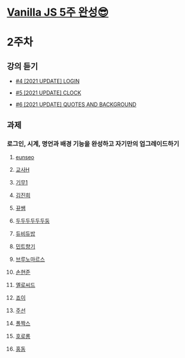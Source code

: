 # [Vanilla JS 5주 완성😎](<https://teacher-kiwi.github.io/study-together/(2023.01.)vanilla-js/>)

# 2주차

## 강의 듣기

- <a href="https://nomadcoders.co/javascript-for-beginners/lectures/2899" target="_blank">#4 [2021 UPDATE] LOGIN</a>

- <a href="https://nomadcoders.co/javascript-for-beginners/lectures/2907" target="_blank">#5 [2021 UPDATE] CLOCK</a>

- <a href="https://nomadcoders.co/javascript-for-beginners/lectures/2911" target="_blank">#6 [2021 UPDATE] QUOTES AND BACKGROUND</a>

## 과제

### 로그인, 시계, 명언과 배경 기능을 완성하고 자기만의 업그레이드하기

1. <a href="https://teacher-kiwi.github.io/study-together/(2023.01.)vanilla-js/week2/eunseo/" target="_blank">eunseo</a>

2. <a href="https://teacher-kiwi.github.io/study-together/(2023.01.)vanilla-js/week2/교사H/" target="_blank">교사H</a>

3. <a href="https://teacher-kiwi.github.io/study-together/(2023.01.)vanilla-js/week2/기무1/" target="_blank">기무1</a>

4. <a href="https://teacher-kiwi.github.io/study-together/(2023.01.)vanilla-js/week2/김진희/" target="_blank">김진희</a>

5. <a href="https://teacher-kiwi.github.io/study-together/(2023.01.)vanilla-js/week2/뀨쌤/" target="_blank">뀨쌤</a>

6. <a href="https://teacher-kiwi.github.io/study-together/(2023.01.)vanilla-js/week2/두두두두두두둥/" target="_blank">두두두두두두둥</a>

7. <a href="https://teacher-kiwi.github.io/study-together/(2023.01.)vanilla-js/week2/듀비듀밥/" target="_blank">듀비듀밥</a>

8. <a href="https://teacher-kiwi.github.io/study-together/(2023.01.)vanilla-js/week2/민트향기/" target="_blank">민트향기</a>

9. <a href="https://teacher-kiwi.github.io/study-together/(2023.01.)vanilla-js/week2/브루노마르스/" target="_blank">브루노마르스</a>

10. <a href="https://teacher-kiwi.github.io/study-together/(2023.01.)vanilla-js/week2/손현준/" target="_blank">손현준</a>

11. <a href="https://teacher-kiwi.github.io/study-together/(2023.01.)vanilla-js/week2/옐로씨드/" target="_blank">옐로씨드</a>

12. <a href="https://teacher-kiwi.github.io/study-together/(2023.01.)vanilla-js/week2/죠이/" target="_blank">죠이</a>

13. <a href="https://teacher-kiwi.github.io/study-together/(2023.01.)vanilla-js/week2/주선/" target="_blank">주선</a>

14. <a href="https://teacher-kiwi.github.io/study-together/(2023.01.)vanilla-js/week2/폴짝스/" target="_blank">폴짝스</a>

15. <a href="https://teacher-kiwi.github.io/study-together/(2023.01.)vanilla-js/week2/호로롱/" target="_blank">호로롱</a>

16. <a href="https://teacher-kiwi.github.io/study-together/(2023.01.)vanilla-js/week2/홍동/" target="_blank">홍동</a>
